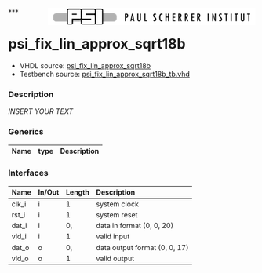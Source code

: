 <img align="right" src="../doc/psi_logo.png">
***

# psi_fix_lin_approx_sqrt18b
 - VHDL source: [psi_fix_lin_approx_sqrt18b](../hdl/psi_fix_lin_approx_sqrt18b.vhd)
 - Testbench source: [psi_fix_lin_approx_sqrt18b_tb.vhd](../testbench/psi_fix_lin_approx_sqrt18b_tb.vhd)

### Description
*INSERT YOUR TEXT*

### Generics
| Name   | type   | Description   |
|--------|--------|---------------|

### Interfaces
| Name   | In/Out   | Length   | Description                   |
|:-------|:---------|:---------|:------------------------------|
| clk_i  | i        | 1        | system clock                  |
| rst_i  | i        | 1        | system reset                  |
| dat_i  | i        | 0,       | data in format (0, 0, 20)     |
| vld_i  | i        | 1        | valid input                   |
| dat_o  | o        | 0,       | data output format (0, 0, 17) |
| vld_o  | o        | 1        | valid output                  |
